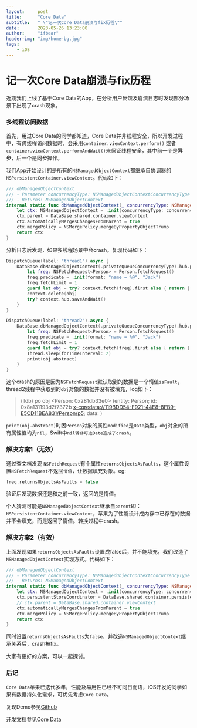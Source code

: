 ```yaml
---
layout:     post
title:      "Core Data"
subtitle:   " \"记一次Core Data崩溃与fix历程\""
date:       2023-05-26 13:23:00
author:     "ifbear"
header-img: "img/home-bg.jpg"
tags:
    - iOS
---
```



# 记一次Core Data崩溃与fix历程

近期我们上线了基于Core Data的App，在分析用户反馈及崩溃日志时发现部分场景下出现了crash现象。

### 多线程访问数据

首先，用过Core Data的同学都知道，Core Data并非线程安全，所以开发过程中，有跨线程访问数据时，会采用`container.viewContext.perform()` 或者 `container.viewContext.performAndWait()`来保证线程安全，其中前一个是**异步**，后一个是**同步**操作。

我们App开始设计的是所有的`NSManagedObjectContext`都继承自协调器的`NSPersistentContainer.viewContext`。代码如下：

```Swift
/// dbManagedObjectContext
/// - Parameter concurrencyType: NSManagedObjectContextConcurrencyType
/// - Returns: NSManagedObjectContext
internal static func dbManagedObjectContext(_ concurrencyType: NSManagedObjectContextConcurrencyType) -> NSManagedObjectContext {
	let ctx: NSManagedObjectContext = .init(concurrencyType: concurrencyType)
	ctx.parent = DataBase.shared.container.viewContext
	ctx.automaticallyMergesChangesFromParent = true
	ctx.mergePolicy = NSMergePolicy.mergeByPropertyObjectTrump
	return ctx
}
```
分析日志后发现，如果多线程场景中会crash。复现代码如下：
```Swift
DispatchQueue(label: "thread1").async {
	DataBase.dbManagedObjectContext(.privateQueueConcurrencyType).hub.performAndWait { context in
		let freq: NSFetchRequest<Person> = Person.fetchRequest()
		freq.predicate = .init(format: "name = %@", "Jack")
		freq.fetchLimit = 1
		guard let obj = try? context.fetch(freq).first else { return }
		context.delete(obj)
		try? context.hub.saveAndWait()
	}
}

DispatchQueue(label: "thread2").async {
	DataBase.dbManagedObjectContext(.privateQueueConcurrencyType).hub.performAndWait { context in
		let freq: NSFetchRequest<Person> = Person.fetchRequest()
		freq.predicate = .init(format: "name = %@", "Jack")
		freq.fetchLimit = 1
		guard let obj = try? context.fetch(freq).first else { return }
		Thread.sleep(forTimeInterval: 2)
		print(obj.abstract)
	}
}
```
这个crash的原因是因为`NSFetchRequest`默认取到的数据是一个惰值`isFault`，thread2线程中获取到的`obj`对象的数据并没有被填充，log如下：
> (lldb) po obj
> <Person: 0x281db33e0> (entity: Person; id: 0x8a131193d2f7372b <x-coredata://119BDD54-F921-44E8-8FB9-E5CD11BEA831/Person/p5>; data: <fault>)

`print(obj.abstract)`时因`Person`对象的属性`modified`是`Date`类型，`obj`对象的所有属性值均为`nil`，Swift中`nil转非可选Date造成了crash`。

### 解决方案1（无效）

通过查文档发现 `NSFetchRequest`有个属性`returnsObjectsAsFaults`，这个属性设置`NSFetchRequest`不返回`惰值`，让数据填充对象。eg:
```Swift
freq.returnsObjectsAsFaults = false
```
验证后发现数据还是和之前一致，返回的是惰值。

个人猜测可能是`NSManagedObjectContext`继承自`parent`即：`NSPersistentContainer.viewContext`，苹果为了性能设计成内存中已存在的数据并不会填充，而是返回了惰值。转换过程中crash。

### 解决方案2（有效）

上面发现如果`returnsObjectsAsFaults`设置成false后，并不能填充，我们改造了`NSManagedObjectContext`实现方式。代码如下：

```Swift
/// dbManagedObjectContext
/// - Parameter concurrencyType: NSManagedObjectContextConcurrencyType
/// - Returns: NSManagedObjectContext
internal static func dbManagedObjectContext(_ concurrencyType: NSManagedObjectContextConcurrencyType) -> NSManagedObjectContext {
	let ctx: NSManagedObjectContext = .init(concurrencyType: concurrencyType)
	ctx.persistentStoreCoordinator = DataBase.shared.container.persistentStoreCoordinator
	// ctx.parent = DataBase.shared.container.viewContext
	ctx.automaticallyMergesChangesFromParent = true
	ctx.mergePolicy = NSMergePolicy.mergeByPropertyObjectTrump
	return ctx
}
```
同时设置`returnsObjectsAsFaults`为`false`，并改造`NSManagedObjectContext`继承关系后，crash被fix。

大家有更好的方案，可以一起探讨。

### 后记
`Core Data`苹果已迭代多年，性能及易用性已经不可同日而语，iOS开发的同学如果有数据持久化需求，可优先考虑`Core Data`。

复现Demo参见[Github](https://github.com/ifbear/coredatademofixcrash.git)

开发文档参见[Core Data](https://developer.apple.com/documentation/coredata)

